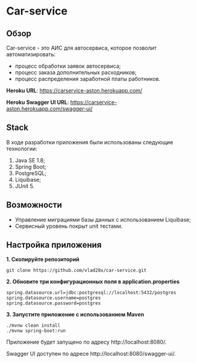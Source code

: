 # Car-service

## Обзор
Car-service - это АИС для автосервиса, которое позволит автоматизировать:
* процесс обработки заявок автосервиса; 
* процесс заказа дополнительных расходников; 
* процесс распределения заработной платы работников.

**Heroku URL**: https://carservice-aston.herokuapp.com/

**Heroku Swagger UI URL**: https://carservice-aston.herokuapp.com/swagger-ui/

## Stack

В ходе разработки приложения были использованы следующие технологии:

1. Java SE 1.8;
2. Spring Boot;
3. PostgreSQL;
4. Liquibase;
5. JUnit 5.


## Возможности

* Управление миграциями базы данных с использованием Liquibase;
* Сервисный уровень покрыт unit тестами.


## Настройка приложения

**1. Скопируйте репозиторий**

```
git clone https://github.com/vlad28x/car-service.git
```

**2. Обновите три конфигурационных поля в application.properties**

```
spring.datasource.url=jdbc:postgresql://localhost:5432/postgres
spring.datasource.username=postgres
spring.datasource.password=postgres
```

**3. Запустите приложение с использованием Maven**

```
./mvnw clean install
./mvnw spring-boot:run
```

Приложение будет запущено по адресу http://localhost:8080/.

Swagger UI доступен по адресе http://localhost:8080/swagger-ui/.